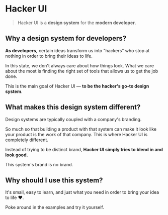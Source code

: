 # Hacker UI

> Hacker UI is a **design system** for the **modern developer**.

## Why a design system for developers?

**As developers,** certain ideas transform us into "hackers" who stop at nothing in order to bring their ideas to life.

In this state, we don't always care about how things look. What we care about the most is finding the right set of tools that allows us to get the job done.

This is the main goal of Hacker UI — **to be the hacker's go-to design system**.

## What makes this design system different?

Design systems are typically coupled with a company's branding.

So much so that building a product with that system can make it look like your product is the work of that company. This is where Hacker UI is completely different.

Instead of trying to be distinct brand, **Hacker UI simply tries to blend in and look good.**

This system's brand is no brand.

## Why should I use this system?

It's small, easy to learn, and just what you need in order to bring your idea to life <Emoji label="heart">❤️</Emoji>.

Poke around in the examples and try it yourself.
